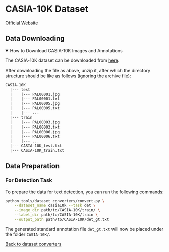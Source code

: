 # CASIA-10K Dataset
[Official Website](http://www.nlpr.ia.ac.cn/pal/CASIA10K.html)

## Data Downloading

<details open markdown>
    <summary>How to Download CASIA-10K Images and Annotations</summary>

The CASIA-10K dataset can be downloaded from [here](http://www.nlpr.ia.ac.cn/pal/CASIA10K.html).

</details>

After downloading the file as above, unzip it, after which the directory structure should be like as follows (ignoring the archive file):

```txt
CASIA-10K
  |--- test
  |    |--- PAL00001.jpg
  |    |--- PAL00001.txt
  |    |--- PAL00005.jpg
  |    |--- PAL00005.txt
  |    |--- ...
  |--- train
  |    |--- PAL00003.jpg
  |    |--- PAL00003.txt
  |    |--- PAL00006.jpg
  |    |--- PAL00006.txt
  |    |--- ...
  |--- CASIA-10K_test.txt
  |--- CASIA-10K_train.txt
```

## Data Preparation

### For Detection Task

To prepare the data for text detection, you can run the following commands:

```bash
python tools/dataset_converters/convert.py \
    --dataset_name casia10k --task det \
    --image_dir path/to/CASIA-10K/train/ \
    --label_dir path/to/CASIA-10K/train \
    --output_path path/to/CASIA-10K/det_gt.txt
```

The generated standard annotation file `det_gt.txt` will now be placed under the folder `CASIA-10K/`.

[Back to dataset converters](converters.md)
